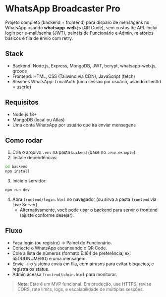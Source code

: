 # WhatsApp Broadcaster Pro 

Projeto completo (backend + frontend) para disparo de mensagens no WhatsApp usando **whatsapp-web.js** (QR Code), sem custos de API.
Inclui login por e-mail/senha (JWT), painéis de Funcionário e Admin, relatórios básicos e fila de envio com retry.

## Stack
- Backend: Node.js, Express, MongoDB, JWT, bcrypt, whatsapp-web.js, qrcode
- Frontend: HTML, CSS (Tailwind via CDN), JavaScript (fetch)
- Sessões WhatsApp: LocalAuth (uma sessão por usuário, usando clientId = userId)

## Requisitos
- Node.js 18+
- MongoDB (local ou Atlas)
- Uma conta WhatsApp por usuário que irá enviar mensagens

## Como rodar
1) Crie o arquivo `.env` na pasta `backend` (base no `.env.example`).
2) Instale dependências:
```bash
cd backend
npm install
```
3) Inicie o servidor:
```bash
npm run dev
```
4) Abra `frontend/login.html` no navegador (ou sirva a pasta `frontend` via Live Server).
   - Alternativamente, você pode usar o backend para servir o frontend (ajuste conforme desejar).

## Fluxo
- Faça login (ou registro) -> Painel do Funcionário.
- Conecte o WhatsApp escaneando o QR Code.
- Cole a lista de números (formato E.164 de preferência, ex: 55DDDNUMERO) e uma mensagem.
- Envie -> o sistema envia em fila, com atrasos para evitar bloqueios, e registra os status.
- Admin acessa `frontend/admin.html` para monitorar.

> **Nota**: Este é um MVP funcional. Em produção, use HTTPS, revise CORS, rate limits, logs, e escalabilidade de múltiplas sessões.
